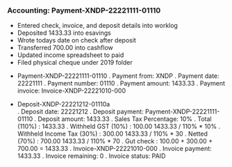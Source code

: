 ### Accounting: Payment-XNDP-22221111-01110

- Entered check, invoice, and deposit details into worklog
- Deposited 1433.33 into esavings
- Wrote todays date on check after deposit
- Transferred 700.00 into cashflow
- Updated income spreadsheet to paid
- Filed physical cheque under 2019 folder

* Payment-XNDP-22221111-01110
  . Payment from: XNDP
  . Payment date: 22221111
  . Payment number: 01110
  . Payment amount: 1433.33
  . Payment invoice: Invoice-XNDP-22221010-000

* Deposit-XNDP-22221212-01110a  
  . Deposit date: 22221212
  . Deposit payment: Payment-XNDP-22221111-01110
  . Deposit amount: 1433.33
  . Sales Tax Percentage: 10%
  . Total                (110%) :  1433.33
  . Withheld GST         (10%)  :  100.00         1433.33 / 110% * 10%
  . Withheld Income Tax  (30%)  :  300.00         1433.33 / 110% * 30
  . Netted               (70%)  :  700.00         1433.33 / 110% * 70
  . Gut check : 100.00 + 300.00 + 700.00 = 1433.33
  . Invoice-XNDP-22221010-000
    . Invoice payment: 1433.33
    . Invoice remaining: 0
    . Invoice status: PAID
